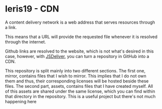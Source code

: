 # Ieris19 - CDN

A content delivery network is a web address that serves resources through a link. 

This means that a URL will provide the requested file whenever it is resolved through the internet.

Github links are resolved to the website, which is not what's desired in this case, however, 
with [JSDeliver](https://www.jsdelivr.com/github), you can turn a repository in GitHub into a CDN.

This repository is split mainly into two different sections. The first one, mirror, contains files
that I wish to mirror. This implies that I do not own them and thus, their corresponding licenses 
will be hosted beside these files. The second part, assets, contains files that I have created myself.
All of this assets are shared under the same license, which you can find within that directory in
the repository. This is a useful project but there's not much happening here
